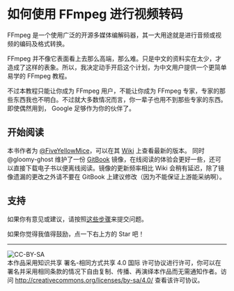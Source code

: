 # 如何使用 FFmpeg 进行视频转码

FFmpeg 是一个使用广泛的开源多媒体编解码器，其一大用途就是进行音频或视频的编码及格式转换。

FFmpeg 并不像它表面看上去那么高端，那么难。只是中文的资料实在太少，才造成了这样的表象。所以，我决定动手开启这个计划，为中文用户提供一个更简单易学的 FFmpeg 教程。

不过本教程只能让你成为 FFmpeg 用户，不能让你成为 FFmpeg 专家，专家的那些东西我也不明白。不过就大多数情况而言，你一辈子也用不到那些专家的东西。即使偶然用到， Google 足够作为你的伙伴了。

## 开始阅读

本书作者为 [@FiveYellowMice](https://github.com/FiveYellowMice)，可以在其 [Wiki](https://wiki.fiveyellowmice.com/wiki/%E5%A6%82%E4%BD%95%E4%BD%BF%E7%94%A8_FFmpeg_%E8%BF%9B%E8%A1%8C%E8%A7%86%E9%A2%91%E8%BD%AC%E7%A0%81:%E9%A6%96%E9%A1%B5) 上查看最新的版本。
同时 @gloomy-ghost 维护了一份 [GitBook](https://www.gitbook.com/book/gloomy-ghost/-ffmpeg/details) 镜像，在线阅读的体验会更好一些，还可以直接下载电子书以便离线阅读。镜像的更新频率相比 Wiki 会稍有延迟，除了镜像遗漏的更改之外请不要在 GitBook 上建议修改（因为不能保证上游能采纳啊）。

## 支持

如果你有意见或建议，请按照[这些步骤](feedback.md)来提交问题。

如果你觉得我值得鼓励，点一下右上方的 Star 吧！

----------------------

![CC-BY-SA](image/by-sa.png)  
本作品采用知识共享 署名-相同方式共享 4.0 国际 许可协议进行许可，你可以在署名并采用相同条款的情况下自由复制、传播、再演绎本作品而无需通知作者。访问 <http://creativecommons.org/licenses/by-sa/4.0/> 查看该许可协议。
